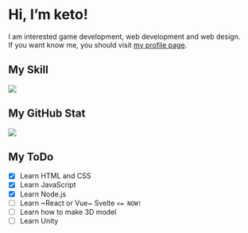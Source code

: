 # Hi, I’m keto!

I am interested game development, web development and web design.<br />
If you want know me, you should visit [my profile page](https://keto21.f5.si/).

## My Skill
<img src="https://github-readme-stats.vercel.app/api/top-langs/?username=keto21f5si&layout=compact&theme=onedark" />

## My GitHub Stat

<img src="https://github-readme-stats.vercel.app/api?username=keto21f5si&theme=onedark" />

## My ToDo

- [x] Learn HTML and CSS
- [x] Learn JavaScript
- [x] Learn Node.js
- [ ] Learn ~React or Vue~ Svelte `<= NOW!`
- [ ] Learn how to make 3D model
- [ ] Learn Unity
